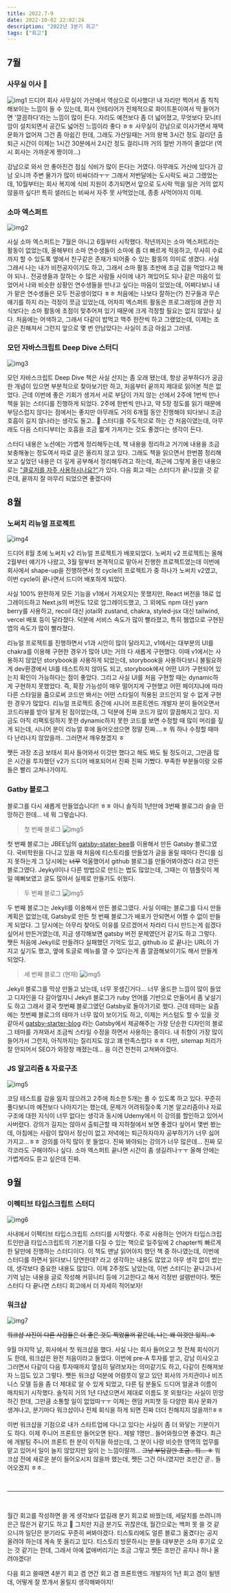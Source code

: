 ```yaml
---
title: 2022.7-9
date: 2022-10-02 22:02:24
description: "2022년 3분기 회고"
tags: ["회고"]
---
```


## 7월

### 사무실 이사 🎉

![img1](./images/202207-1.png)
드디어 회사 사무실이 가산에서 역삼으로 이사했다! 내 자리만 찍어서 좀 칙칙해보이는 느낌이 들 수 있는데, 회사 인테리어가 전체적으로 화이트톤이여서 딱 들어가면 '깔끔하다'라는 느낌이 많이 든다. 자리도 예전보다 좀 더 넓어졌고, 무엇보다 모니터 암이 설치되면서 공간도 넓어진 느낌이라 좋다 ㅎㅎ 사무실이 강남으로 이사가면서 재택 문화가 없어져 그건 좀 아쉽긴 한데, 그래도 가산일때는 거의 왕복 3시간 정도 걸리던 출퇴근 시간이 이제는 1시간 30분에서 2시간 정도 걸리니까 거의 절반 가까이 줄었다! (역시 회사는 가까운게 짱이야...)

강남으로 와서 안 좋아진건 점심 식비가 많이 든다는 거였다. 아무래도 가산에 있다가 강남 오니까 주변 물가가 많이 비싸더라ㅜㅜ 그래서 저번달에는 도시락도 싸고 그랬었는데, 10월부터는 회사 복지에 식비 지원이 추가되면서 앞으로 도시락 먹을 일은 거의 없지 않을까 싶다!! 특히 샐러드는 비싸서 자주 못 사먹었는데, 종종 사먹어야지 이제.

### 소마 엑스퍼트

![img2](./images/202207-2.png)

사실 소마 엑스퍼트는 7월은 아니고 6월부터 시작했다. 작년까지는 소마 엑스퍼트라는 활동이 없었는데, 올해부터 소마 연수생들이 소마에 좀 더 빠르게 적응하고, 무사히 수료까지 할 수 있도록 옆에서 친구같은 존재가 되어줄 수 있는 활동의 의미로 생겼다. 사실 그래서 나는 내가 비전공자이기도 하고, 그래서 소마 활동 초반에 조금 겁을 먹었다고 해야 되나.. 전공생들과 잘하는 수 많은 사람들 사이에 내가 껴있어도 되나 같은 마음이 있었어서 나와 비슷한 상황인 연수생들을 만나고 싶다는 마음이 있었는데, 어쩌다보니 내가 맡은 연수생들은 모두 전공생이었다 ㅎㅎ 처음에는 나보다 잘하는(?) 친구들과 무슨 얘기를 하지 라는 걱정이 쪼금 있었는데, 어차피 엑스퍼트 활동은 프로그래밍에 관한 지식보다는 소마 활동에 초점이 맞추어져 있기 때문에 크게 걱정할 필요는 없지 않았나 싶다. 처음에는 어색하고, 그래서 다같이 밥먹고 맥주 한잔씩 하고 그랬었는데, 이제는 조금은 친해져서 그런지 앞으로 몇 번 안남았다는 사실이 조금 아쉽고 그러넹.

### 모던 자바스크립트 Deep Dive 스터디

![img3](./images/202207-3.png)

모던 자바스크립트 Deep Dive 책은 사실 산지는 좀 오래 됐는데, 항상 공부하다가 궁금한 개념이 있으면 부분적으로 찾아보기만 하고, 처음부터 끝까지 제대로 읽어본 적은 없었다. 근데 이번에 좋은 기회가 생겨서 서로 부담이 가지 않는 선에서 2주에 1번씩 만나 책을 읽는 스터디를 진행하게 되었다. 2주에 한번씩 만나고, 약 5장 정도를 읽기 때문에 부담스럽지 않다는 점에서는 좋지만 아무래도 거의 6개월 동안 진행해야 되다보니 조금 호흡이 길지 않나라는 생각도 들고.. 🤔 스터디를 주도적으로 하는 건 처음이였는데, 아무래도 다음 스터디부터는 호흡을 조금 짧게 가져가는 것도 좋겠다는 생각이 든다.

스터디 내용은 노션에는 가볍게 정리해두는데, 책 내용을 정리하고 거기에 내용을 조금 보충해놓는 정도여서 따로 글은 올리지 않고 있다. 그래도 책을 읽으면서 한번쯤 정리해보고 싶었던 내용은 더 깊게 공부해서 정리해두려고 하는데, 최근에 그렇게 올린 내용으로는 ["클로저를 자주 사용하시나요?"](https://2dowon-log.netlify.app/react/do-you-use-clouser-often/)가 있다. 다음 회고 때는 스터디가 끝나있을 것 같은데, 끝까지 잘 마무리 되었으면 좋겠다아

## 8월

### 노써치 리뉴얼 프로젝트

![img4](./images/202208-1.png)

드디어 8월 초에 노써치 v2 리뉴얼 프로젝트가 배포되었다. 노써치 v2 프로젝트는 올해 2월부터 얘기가 나왔고, 3월 말부터 본격적으로 맡아서 진행한 프로젝트였는데 이번에 회사에서 shape-up을 진행하면서 첫 cycle의 프로젝트가 중 하나가 노써치 v2였고, 이번 cycle이 끝나면서 드디어 배포하게 되었다.

사실 100% 완전하게 모든 기능을 v1에서 가져오지는 못했지만, React 버전을 18로 업그레이드하고 Next.js의 버전도 12로 업그레이드했고, 그 외에도 npm 대신 yarn berry를 사용하고, recoil 대신 jotai와 zustand, chakra, styled-jsx 대신 tailwind, vercel 배포 등이 달라졌다. 덕분에 서비스 속도가 많이 빨라졌고, 특히 웹앱으로 구현된 앱의 속도가 많이 빨라졌다.

리뉴얼 프로젝트를 진행하면서 v1과 시안이 많이 달라지고, v1에서는 대부분의 UI를 chakra를 이용해 구현한 경우가 많아 UI는 거의 다 새롭게 구현했다. 이때 v1에서는 사용하지 않았던 storybook을 사용하게 되었는데, storybook을 사용하다보니 불필요하게 dev환경에서 UI를 테스트하지 않아도 되고, storybook에서 어떤 UI가 구현되어 있는지 확인이 가능하다는 점이 좋았다. 그리고 사실 UI를 처음 구현할 때는 dynamic하게 구현하지 못했었다. 즉, 확장 가능성이 매우 떨어지게 구현했고 어떤 페이지냐에 따라 다른 스타일을 줌으로써 코드만 봐서는 어떤 스타일이 적용된 코드인지 알 수 없게 구현한 경우가 많았다. 리뉴얼 프로젝트 중간에 시니어 프론트엔드 개발자 분이 들어오면서 코드리뷰를 받아 알게 된 점이었는데, 그 덕분에 진짜 코드가 많이 깔끔해지고 있다. 지금도 아직 리팩토링하지 못한 dynamic하지 못한 코드를 보면 수정할 때 많이 머리를 짚게 되는데, 시니어 분이 리뉴얼 후에 들어오셨으면 정말 진짜....ㅎ 뭐 하나 수정할 때마다 난리나지 않았을까.. 그러면서 깨우쳤겠지 ㅎ

쨋든 과장 조금 보태서 회사 들어와서 이것만 했다고 해도 봐도 될 정도이고, 그만큼 많은 시간을 투자했던 v2가 드디어 배포되어서 진짜 진짜 기뻤다. 부족한 부분들이랑 오류들은 빨리 고쳐나가야지.

### Gatby 블로그

블로그를 다시 새롭게 만들었습니다!! ㅎㅎ 아니 솔직히 1년만에 3번째 블로그라 슬슬 민망하긴 한데... 네 뭐 그렇습니다.

> 첫 번째 블로그
> ![img5](./images/202208-3.png)

첫 번째 블로그는 JBEE님의 [gatsby-stater-bee](https://github.com/JaeYeopHan/gatsby-starter-bee)를 이용해서 만든 Gatsby 블로그였다. 국비학원을 다니고 있을 때 처음에 티스토리를 만들었가 글을 올릴 때마다 잔디를 심지 못하는게 그 당시에는 ~~너무~~ 억울했어서 github 블로그를 만들어봐야겠다 라고 만든 블로그였다. Jeykyll이나 다른 방법으로 만드는 법도 많았는데, 그때는 이 템플릿이 제일 예뻐보였고 글도 많아서 실제로 만들기도 쉬웠다.

> 두 번째 블로그
> ![img5](./images/202208-4.png)

두 번째 블로그는 Jekyll를 이용해서 만든 블로그였다. 사실 이때는 블로그를 다시 만들 계획은 없었는데, Gatsby로 만든 첫 번째 블로그가 배포가 안되면서 어쩔 수 없이 만들게 되었다. 그 당시에는 아무리 찾아도 이유를 모르겠어서 차라리 다시 만드는게 쉽겠다 싶어서 만든거였는데, 지금 생각해보면 gatsby 버전 문제였던거 같기도 하고 그렇다. 쨋든 처음에 Jekyll로 만들려다 실패했던 기억도 있고, github.io 로 끝나는 URL이 가지고 싶기도 했고, 옆에 토글로 메뉴를 열 수 있다는게 좀 깔끔해보이기도 해서 만들게 되었다.

> 세 번째 블로그 (현재)
> ![img5](./images/202208-5.png)

Jekyll 블로그를 막상 만들고 났는데, 너무 못생긴거다... 너무 올드한 느낌이 많이 들었고 디자인을 다 갈아엎자니 Jekyll 블로그가 ruby 언어를 기반으로 만들어서 좀 낯설기도 하고 그래서 결국 첫번째 블로그였던 Gatsby로 돌아가기로 했다. 근데 테마는 요즘에는 첫번째 블로그의 테마가 너무 많이 보이기도 하고, 이제는 커스텀도 할 수 있을 것 같아서 [gatsby-starter-blog](https://www.gatsbyjs.com/starters/gatsbyjs/gatsby-starter-blog/) 라는 Gatsby에서 제공해주는 가장 단순한 디자인의 블로그 테마를 가져와서 조금씩 스타일 수정을 하면서 사용하는 중이다. 내 취향이 가장 많이 들어가서 그런지, 아직까지는 질리지도 않고 꽤 만족스럽다 ㅎㅎ 다만, sitemap 처리가 잘 안되어서 SEO가 와장창 깨졌는데... 음 이건 천천히 고쳐봐야겠다.

### JS 알고리즘 & 자료구조

![img5](./images/202208-2.png)

코딩 테스트를 감을 잃지 않으려고 2주에 최소한 5개는 풀 수 있도록 하고 있다. 꾸준히 풀다보니까 예전보다 나아지기는 했는데, 문제가 어려워질수록 기본 알고리즘이나 자료구조에 대한 지식이 너무 없다는 생각과 동시에 Udemy에서 이 강의를 할인하고 있어서 사버렸다. 강의가 길지는 않아서 출퇴근할 때 지하철에서 보면 좋겠다 싶어서 몇번 봤는데, 아침에는 사람이 많아서 정신이 없고 저녁에는 퇴근하자마자 공부하기가 너무 싫어가지고...ㅎㅎ 강의를 아직 많이 못 들었다. 진짜 봐야되는 강의가 너무 많은데... 진짜 모각코라도 구해야하나 싶다. 소마 엑스퍼트 끝나면 시간이 좀 생길려나ㅜㅜ 올해 안에는 가볍게라도 듣고 싶은데 진짜.

## 9월

### 이펙티브 타입스크립트 스터디

![img6](./images/202209-1.jpg)

사내에서 이펙티브 타입스크립트 스터디를 시작했다. 주로 사용하는 언어가 타입스크립트인만큼 타입스크립트의 기본기를 다질 수 있는 책으로 일주일에 2 chapter씩 빠르게 한 달만에 진행하는 스터디이다. 이 책도 맨날 읽어야지 했던 책 중 하나였는데, 이번에 스터디를 하면서 읽다보니 당연한데? 라고 생각하는 내용도 많았고 아무 생각 없이 썼는데, 생각보다 중요한 내용도 많았다. 이제 2주정도 남았는데, 이번 스터디는 끝나고나서 기억 남는 내용을 글로 작성해 커뮤니티 등에 기고한다고 해서 걱정반 설렘반이다. 쨋든 스터디 다 끝나면 스터디 회고에서 더 자세히 적어보자!

### 워크샵

![img7](./images/202209-2.png)

~~워크샵 사진이 다른 사람들은 더 좋은 것도 찍었을꺼 같은데, 나는 왜 이것만 있지..ㅎ~~

9월 마지막 날, 회사에서 첫 워크샵을 했다. 사실 나는 회사 들어오고 첫 전체 회식이기도 한데, 워크샵은 완전 처음이라고 들었다. 이번에 pre-A 투자를 받고, 강남 이사오고 그러면서 다같이 다음 투자때까지 열심히 달려보자는 의미같기도 하고, 다같이 친해져보자 느낌도 있고 그렇다. 쨋든 워크샵 덕분에 어렴풋이 알고 있던 회사의 가치관이나 비즈니스 모델 등을 좀 더 제대로 알 수 있게 되었고, 다른 팀 분들도 드디어 얼굴과 이름이 매치되기 시작했다. 솔직히 거의 1년 다녔으면서 제대로 이름도 못 외웠다는 사실이 민망하긴 한데, 그만큼 소통할 일이 없었따ㅜㅜ 이제는 랜덤 커피챗 등 다양한 회사 문화가 생겨나고, 분기마다 워크샵이나 전체 회식을 하게 되면 진짜 더더 친해지지 않을까!!ㅎㅎ

이번 워크샵을 기점으로 내가 스타트업에 다니고 있다는 사실이 좀 더 와닿는 기분이기도 하다. 이제 주니어 프론트만 들어오면 된다.. 제발 1명만.. 들어와줬으면 좋겠다. 최근에 개발팀 주니어 프론트 한 분이 이직을 하셨는데, 그 분이 나랑 비슷한 영역의 업무를 맡고 있어서 일이 늘지 않았지만 일이 는 느낌이랄까... ~~그냥 부담감만 조금.. 뭐... ㅎ~~ 워크샵 전에 새로운 분이 들어오시지 않을까 했는데, 쨋든 그건 아니였지만 조만간 곧.. 들어오겠지 ㅎㅎ..

<br/>

---

<br/>

월간 회고를 작성하면 쓸 게 생각보다 없길래 분기 회고로 바꿨는데, 세달치를 쓰려니까 은근 많은거 같기도 하고 🤔 그치만 지금 분기도 귀찮은데, 월간으로는 백퍼 못 쓸 것 같으니까 일단은 분기라도 꾸준히 써봐야겠다. 티스토리에도 얼른 블로그 옮겼다는 공지 올려야 하는데 계속 못 올리고 있다. 티스토리 방문하시는 분들 대부분은 소마 후기로 오는 것 같기는 한데, 그래서 아예 없애버리기는 조금 그렇고 쨋든 조만간 공지나 하나 올려야겠다!

다음 회고 쓸때면 4분기 회고 겸 연간 회고 겸 프론트엔드 개발자의 1년 회고 겸이 될텐데, 어떻게 잘 쪼개서 올릴지 생각해봐야지!
